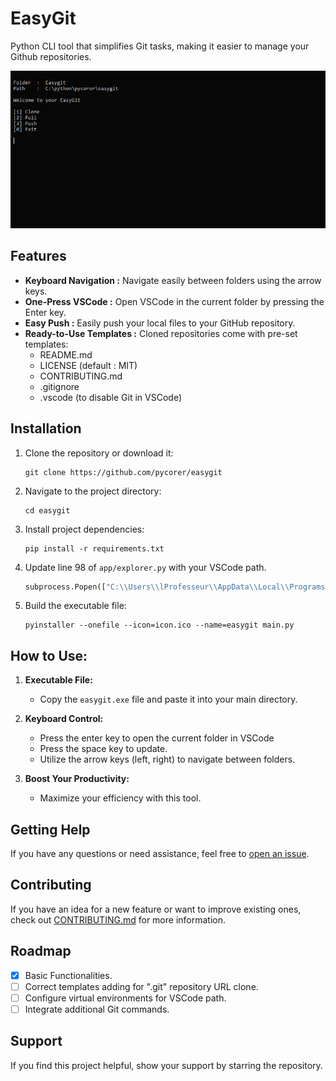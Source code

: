 # EasyGit

Python CLI tool that simplifies Git tasks, making it easier to manage your Github repositories.

![](example.png)

## Features

- **Keyboard Navigation :** Navigate easily between folders using the arrow keys.
- **One-Press VSCode :** Open VSCode in the current folder by pressing the Enter key.
- **Easy Push :** Easily push your local files to your GitHub repository.
- **Ready-to-Use Templates :** Cloned repositories come with pre-set templates:
  - README.md
  - LICENSE (default : MIT)
  - CONTRIBUTING.md
  - .gitignore
  - .vscode (to disable Git in VSCode)

## Installation

1. Clone the repository or download it:

   ```shell
   git clone https://github.com/pycorer/easygit
   ```

2. Navigate to the project directory:

   ```shell
   cd easygit
   ```

3. Install project dependencies:

   ```shell
   pip install -r requirements.txt
   ```
4. Update line 98 of `app/explorer.py` with your VSCode path.

   ```python
   subprocess.Popen(["C:\\Users\\lProfesseur\\AppData\\Local\\Programs\\Microsoft VS Code\\Code.exe", "."], stdout=devnull, stderr=devnull)
   ```

5. Build the executable file:

   ```shell
   pyinstaller --onefile --icon=icon.ico --name=easygit main.py
   ```

## How to Use:

1. **Executable File:**
   - Copy the `easygit.exe` file and paste it into your main directory.

2. **Keyboard Control:**
   - Press the enter key to open the current folder in VSCode
   - Press the space key to update.
   - Utilize the arrow keys (left, right) to navigate between folders.

3. **Boost Your Productivity:**
   - Maximize your efficiency with this tool.

## Getting Help

If you have any questions or need assistance, feel free to [open an issue](https://github.com/pycorer/easygit/issues).

## Contributing

If you have an idea for a new feature or want to improve existing ones, check out [CONTRIBUTING.md](CONTRIBUTING.md) for more information.

## Roadmap
- [x] Basic Functionalities.
- [ ] Correct templates adding for ".git" repository URL clone.
- [ ] Configure virtual environments for VSCode path.
- [ ] Integrate additional Git commands.

## Support

If you find this project helpful, show your support by starring the repository.